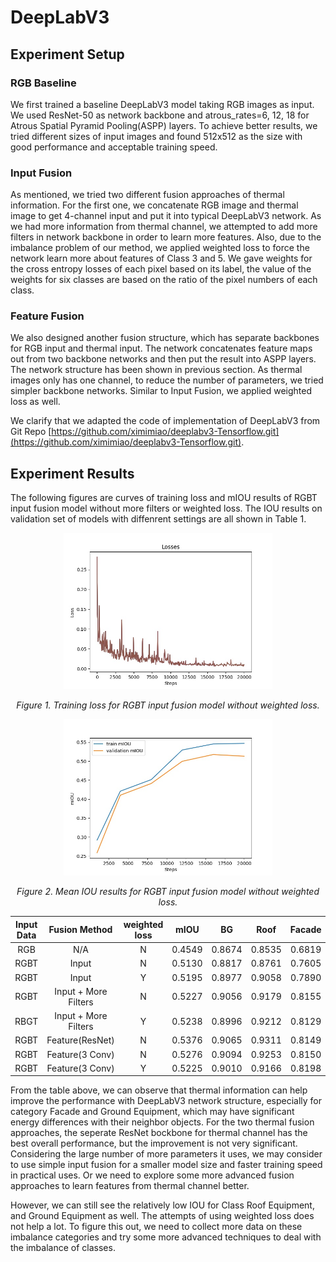 # DeepLabV3

## Experiment Setup

### RGB Baseline
We first trained a baseline DeepLabV3 model taking RGB images as input. We used ResNet-50 as network backbone and atrous_rates=6, 12, 18 for Atrous Spatial Pyramid Pooling(ASPP) layers. To achieve better results, we tried different sizes of input images and found 512x512 as the size with good performance and acceptable training speed. 

### Input Fusion
As mentioned, we tried two different fusion approaches of thermal information. For the first one, we concatenate RGB image and thermal image to get 4-channel input and put it into typical DeepLabV3 network. As we had more information from thermal channel, we attempted to add more filters in network backbone in order to learn more features. Also, due to the imbalance problem of our method, we applied weighted loss to force the network learn more about features of Class 3 and 5. We gave weights for the cross entropy losses of each pixel based on its label, the value of the weights for six classes are based on the ratio of the pixel numbers of each class.

### Feature Fusion
We also designed another fusion structure, which has separate backbones for RGB input and thermal input. The network concatenates feature maps out from two backbone networks and then put the result into ASPP layers. The network structure has been shown in previous section. As thermal images only has one channel, to reduce the number of parameters, we tried simpler backbone networks. Similar to Input Fusion, we applied weighted loss as well.

We clarify that we adapted the code of implementation of DeepLabV3 from Git Repo [https://github.com/ximimiao/deeplabv3-Tensorflow.git](https://github.com/ximimiao/deeplabv3-Tensorflow.git).

## Experiment Results
The following figures are curves of training loss and mIOU results of RGBT input fusion model without more filters or weighted loss. The IOU results on validation set of models with diffenrent settings are all shown in Table 1.
<p align="center">
	<img src="figure/deeplabv3_loss.jpg" height="250"/>
</p>
<p align = "center">
<em>Figure 1. Training loss for RGBT input fusion model without weighted loss.</em>
</p>
<p align="center">
	<img src="figure/deeplabv3_miou.jpg" height="250"/>
</p>
<p align = "center">
<em>Figure 2. Mean IOU results for RGBT input fusion model without weighted loss.</em>
</p>

| Input Data |     Fusion Method    | weighted loss |  mIOU  | BG |  Roof  | Facade | Roof Equip. |   Car  | Ground Equip. |
|:----------:|:--------------------:|:-------------:|:------:|:----------:|:------:|:------:|:-----------:|:------:|:-------------:|
|     RGB    |          N/A         |       N       | 0.4549 |   0.8674   | 0.8535 | 0.6819 |    0.0282   | 0.3268 |     0.1348    |
|    RGBT    |         Input        |       N       | 0.5130 |   0.8817   | 0.8761 | 0.7605 |    0.0302   | 0.3018 |     0.3113    |
|    RGBT    |         Input        |       Y       | 0.5195 |   0.8977   | 0.9058 | 0.7890 |    0.0319   | 0.3449 |     0.2573    |
|    RGBT    | Input + More Filters |       N       | 0.5227 |   0.9056   | 0.9179 | 0.8155 |    0.0359   | 0.3394 |     0.2348    |
|    RBGT    | Input + More Filters |       Y       | 0.5238 |   0.8996   | 0.9212 | 0.8129 |    0.0384   | 0.3369 |     0.2158    |
|    RGBT    |    Feature(ResNet)   |       N       | 0.5376 |   0.9065   | 0.9311 | 0.8149 |    0.0247   | 0.3378 |     0.2799    |
|    RGBT    |    Feature(3 Conv)   |       N       | 0.5276 |   0.9094   | 0.9253 | 0.8150 |    0.0014   | 0.3403 |     0.2787    |
|    RGBT    |    Feature(3 Conv)   |       Y       | 0.5225 |   0.9010   | 0.9166 | 0.8198 |    0.0354   | 0.3457 |     0.2093    |

From the table above, we can observe that thermal information can help improve the performance with DeepLabV3 network structure, especially for category Facade and Ground Equipment, which may have significant energy differences with their neighbor objects. For the two thermal fusion approaches, the seperate ResNet bockbone for thermal channel has the best overall performance, but the improvement is not very significant. Considering the large number of more parameters it uses, we may consider to use simple input fusion for a smaller model size and faster training speed in practical uses. Or we need to explore some more advanced fusion approaches to learn features from thermal channel better.

However, we can still see the relatively low IOU for Class Roof Equipment, and Ground Equipment as well. The attempts of using weighted loss does not help a lot. To figure this out, we need to collect more data on these imbalance categories and try some more advanced techniques to deal with the imbalance of classes.